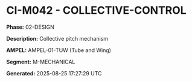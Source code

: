 # CI-M042 - COLLECTIVE-CONTROL

**Phase:** 02-DESIGN

**Description:** Collective pitch mechanism

**AMPEL:** AMPEL-01-TUW (Tube and Wing)

**Segment:** M-MECHANICAL

**Generated:** 2025-08-25 17:27:29 UTC
